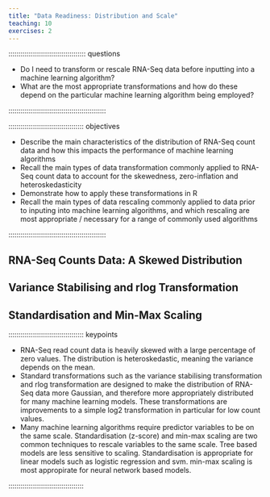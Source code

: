 ```yaml
---
title: "Data Readiness: Distribution and Scale"
teaching: 10
exercises: 2
---
```


:::::::::::::::::::::::::::::::::::::: questions 

- Do I need to transform or rescale RNA-Seq data before inputting into a machine learning algorithm?
- What are the most appropriate transformations and how do these depend on the particular machine learning algorithm being employed?

::::::::::::::::::::::::::::::::::::::::::::::::

::::::::::::::::::::::::::::::::::::: objectives

- Describe the main characteristics of the distribution of RNA-Seq count data and how this impacts the performance of machine learning algorithms
- Recall the main types of data transformation commonly applied to RNA-Seq count data to account for the skewedness, zero-inflation and heteroskedasticity
- Demonstrate how to apply these transformations in R
- Recall the main types of data rescaling commonly applied to data prior to inputing into machine learning algorithms, and which rescaling are most appropriate / necessary for a range of commonly used algorithms

::::::::::::::::::::::::::::::::::::::::::::::::

## RNA-Seq Counts Data: A Skewed Distribution




## Variance Stabilising and rlog Transformation




## Standardisation and Min-Max Scaling



::::::::::::::::::::::::::::::::::::: keypoints 

- RNA-Seq read count data is heavily skewed with a large percentage of zero values. The distribution is heteroskedastic, meaning the variance depends on the mean.
- Standard transformations such as the variance stabilising transformation and rlog transformation are designed to make the distribution of RNA-Seq data more Gaussian, and therefore more appropriately distributed for many machine learning models. These transformations are improvements to a simple log2 transformation in particular for low count values.
- Many machine learning algorithms require predictor variables to be on the same scale. Standardisation (z-score) and min-max scaling are two common techniques to rescale variables to the same scale. Tree based models are less sensitive to scaling. Standardisation is appropriate for linear models such as logistic regression and svm. min-max scaling is most appropirate for neural network based models.

:::::::::::::::::::::::::::::::::::::
